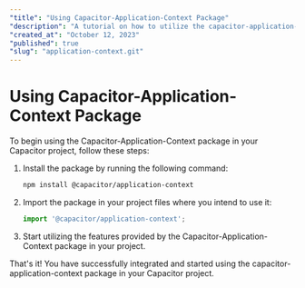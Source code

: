 ```yaml
---
"title": "Using Capacitor-Application-Context Package"
"description": "A tutorial on how to utilize the capacitor-application-context package in your Capacitor project."
"created_at": "October 12, 2023"
"published": true
"slug": "application-context.git"
---
```


# Using Capacitor-Application-Context Package

To begin using the Capacitor-Application-Context package in your Capacitor project, follow these steps:

1. Install the package by running the following command:
   ```bash
   npm install @capacitor/application-context
   ```

2. Import the package in your project files where you intend to use it:
   ```typescript
   import '@capacitor/application-context';
   ```

3. Start utilizing the features provided by the Capacitor-Application-Context package in your project.

That's it! You have successfully integrated and started using the capacitor-application-context package in your Capacitor project.
```
```